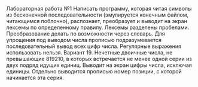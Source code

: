 Лабораторная работа №1
Написать программу, которая читая символы из бесконечной последовательности (эмулируется конечным файлом, читающимся поблочно), распознает, преобразует и выводит на экран лексемы по определенному правилу. Лексемы разделены пробелами. Преобразование делать по возможности через словарь. Для упрощения под выводом числа прописью подразумевается последовательный вывод всех цифр числа. Регулярные выражения использовать нельзя.
Вариант 19.
Нечетные двоичные числа, не превышающие 819210, в которых встречается не менее одной серии из двух подряд идущих единиц. Выводит на экран цифры числа, исключая единицы. Отдельно выводится прописью номер позиции, с которой начинается эта серия.

